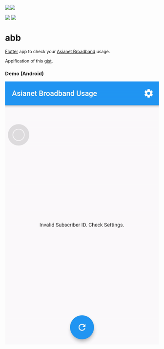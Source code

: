 ![](https://www.vectorlogo.zone/logos/flutterio/flutterio-ar21.svg)<img src="https://asianetbroadband.in/wp-content/uploads/2019/03/asian-logo.png" width="120px">

![](https://img.shields.io/github/license/aruncveli/abb)
![](https://badgen.net/pub/flutter-platform/xml)
# abb

[Flutter](https://flutter.dev/) app to check your [Asianet Broadband](https://asianetbroadband.in/) usage.

Appification of this [gist](https://gist.github.com/aruncveli/9a3f81f195b2ca2371026b57a92401e3).

### Demo (Android)

![](abb.gif)
